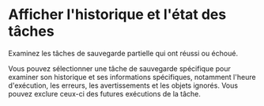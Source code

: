 Afficher l'historique et l'état des tâches
==========================================

Examinez les tâches de sauvegarde partielle qui ont réussi ou échoué.

Vous pouvez sélectionner une tâche de sauvegarde spécifique pour examiner son historique et ses informations spécifiques, notamment l'heure d'exécution, les erreurs, les avertissements et les objets ignorés. Vous pouvez exclure ceux-ci des futures exécutions de la tâche.
